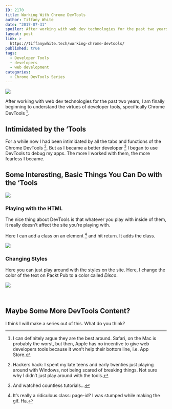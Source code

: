 ```yaml
---
ID: 2170
title: Working With Chrome DevTools
author: Tiffany White
date: "2017-07-31"
spoiler: After working with web dev technologies for the past two years, I am finally beginning to understand the virtues of developer tools, specifically Chrome DevTools
layout: post
link: >
  https://tiffanywhite.tech/working-chrome-devtools/
published: true
tags:
  - Developer Tools
  - developers
  - web development
categories:
  - Chrome DevTools Series
---
```



![](https://cl.ly/ad588cfdaf9e/DZMZiDR%252520-%252520Imgur.gif)

After working with web dev technologies for the past two years, I am finally beginning to understand the virtues of developer tools, specifically Chrome DevTools [^1].

## Intimidated by the ‘Tools

For a while now I had been intimidated by all the tabs and functions of the Chrome DevTools [^2]. But as I became a better developer [^3] I began to use DevTools to debug my apps. The more I worked with them, the more fearless I became.

## Some Interesting, Basic Things You Can Do with the ‘Tools

![](https://res.cloudinary.com/twhiteblog/image/upload/v1551330893/chrome_dev_tools_gzd1ts.jpg)

### Playing with the HTML

The nice thing about DevTools is that whatever you play with inside of them, it really doesn’t affect the site you’re playing with.

Here I can add a class on an element [^4] and hit return. It adds the class.

![](https://res.cloudinary.com/twhiteblog/image/upload/v1551400039/agif_15-35_jmejyw.gif)

### Changing Styles
Here you can just play around with the styles on the site. Here, I change the color of the text on Packt Pub to a color called *Disco*.

![](https://cl.ly/abf377127319/5MJDBLd.gif)

&nbsp;

## Maybe Some More DevTools Content?

I think I will make a series out of this. What do you think?

[^1]: I can definitely argue they are the best around. Safari, on the Mac is probably the worst, but then, Apple has no incentive to give web developers tools because it won’t help their bottom line, i.e. App Store.
[^2]: Hackers hack: I spent my late teens and early twenties just playing around with Windows, not being scared of breaking things. Not sure why I didn’t just play around with the tools.
[^3]: And watched countless tutorials…
[^4]: It’s really a ridiculous class: page-id? I was stumped while making the gif. Ha.